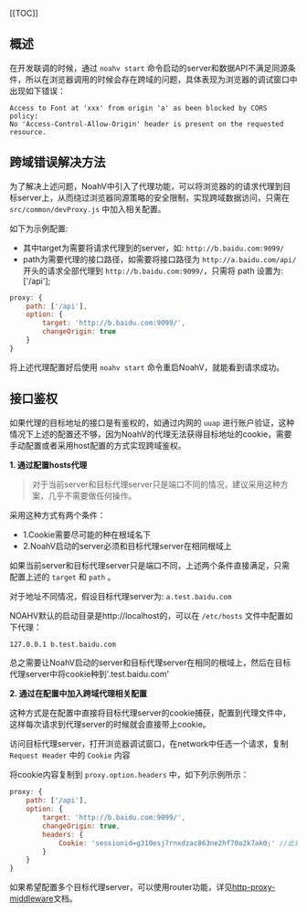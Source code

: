 [[TOC]]

## 概述
在开发联调的时候，通过 `noahv start` 命令启动的server和数据API不满足同源条件，所以在浏览器调用的时候会存在跨域的问题，具体表现为浏览器的调试窗口中出现如下错误：


```
Access to Font at 'xxx' from origin 'a' as been blocked by CORS policy:
No 'Access-Control-Allow-Origin' header is present on the requested resource.
```

## 跨域错误解决方法

为了解决上述问题，NoahV中引入了代理功能，可以将浏览器的的请求代理到目标server上，从而绕过浏览器同源策略的安全限制，实现跨域数据访问，只需在 `src/common/devProxy.js` 中加入相关配置。


如下为示例配置:

* 其中target为需要将请求代理到的server，如: `http://b.baidu.com:9099/` 
* path为需要代理的接口路径，如需要将接口路径为 `http://a.baidu.com/api/` 开头的请求全部代理到 `http://b.baidu.com:9099/`，只需将 path 设置为: ['/api'];


```javascript
proxy: {
    path: ['/api'],
    option: {
        target: 'http://b.baidu.com:9099/',
        changeOrigin: true
    }
}
```

将上述代理配置好后使用 `noahv start` 命令重启NoahV，就能看到请求成功。

## 接口鉴权

如果代理的目标地址的接口是有鉴权的，如通过内网的 `uuap` 进行账户验证，这种情况下上述的配置还不够，因为NoahV的代理无法获得目标地址的cookie，需要手动配置或者采用host配置的方式实现跨域鉴权。

**1. 通过配置hosts代理**


> 对于当前server和目标代理server只是端口不同的情况，建议采用这种方案，几乎不需要做任何操作。


采用这种方式有两个条件：


* 1.Cookie需要尽可能的种在根域名下
* 2.NoahV启动的server必须和目标代理server在相同根域上


如果当前server和目标代理server只是端口不同，上述两个条件直接满足，只需配置上述的 `target` 和 `path` 。

对于地址不同情况，假设目标代理server为: `a.test.baidu.com`

NOAHV默认的启动目录是http://localhost的，可以在 `/etc/hosts` 文件中配置如下代理：



```bash
127.0.0.1 b.test.baidu.com
```


总之需要让NoahV启动的server和目标代理server在相同的根域上，然后在目标代理server中将cookie种到'.test.baidu.com'



**2. 通过在配置中加入跨域代理相关配置**

这种方式是在配置中直接将目标代理server的cookie捕获，配置到代理文件中，这样每次请求到代理server的时候就会直接带上cookie。

访问目标代理server，打开浏览器调试窗口，在network中任选一个请求，复制 `Request Header` 中的 `Cookie` 内容

将cookie内容复制到 `proxy.option.headers` 中，如下列示例所示：



```javascript
proxy: {
    path: ['/api'],
    option: {
        target: 'http://b.baidu.com:9099/',
        changeOrigin: true,
        headers: {
            Cookie: 'sessionid=g310esj7rnxdzac863ne2hf70o2k7ak0;' //此处为从浏览器中获取的cookie信息
        }   
    }
}
```



如果希望配置多个目标代理server，可以使用router功能，详见[http-proxy-middleware](https://github.com/chimurai/http-proxy-middleware)文档。


